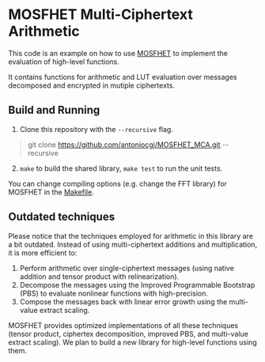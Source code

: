 # MOSFHET Multi-Ciphertext Arithmetic

This code is an example on how to use [MOSFHET](https://github.com/antoniocgj/MOSFHET) to implement the evaluation of high-level functions. 

It contains functions for arithmetic and LUT evaluation over messages decomposed and encrypted in mutiple ciphertexts. 

## Build and Running

1. Clone this repository with the `--recursive` flag.
> git clone https://github.com/antoniocgj/MOSFHET_MCA.git --recursive

2. `make` to build the shared library, `make test` to run the unit tests. 
 
You can change compiling options (e.g. change the FFT library) for MOSFHET in the [Makefile](Makefile#L28).

## Outdated techniques

Please notice that the techniques employed for arithmetic in this library are a bit outdated. Instead of using multi-ciphertext additions and multiplication, it is more efficient to:
1. Perform arithmetic over single-ciphertext messages (using native addition and tensor product with relinearization).
2. Decompose the messages using the Improved Programmable Bootstrap (PBS) to evaluate nonlinear functions with high-precision.
3. Compose the messages back with linear error growth using the multi-value extract scaling.  

MOSFHET provides optimized implementations of all these techniques (tensor product, ciphertex decomposition, improved PBS, and multi-value extract scaling). We plan to build a new library for high-level functions using them. 
